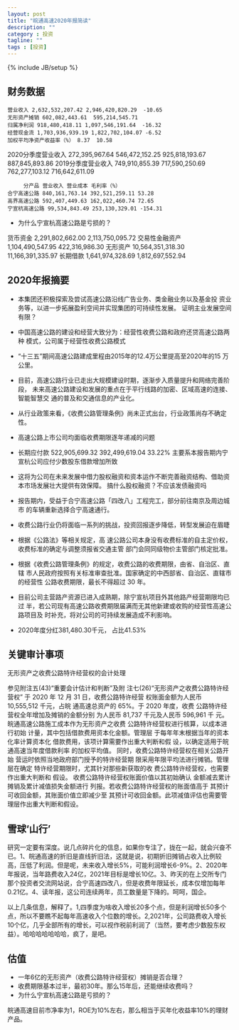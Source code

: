 ```yaml
---
layout: post
title: "皖通高速2020年报简读"
description: ""
category : 投资
tagline: ""
tags : [投资]
---
```

{% include JB/setup %}


## 财务数据
    营业收入 2,632,532,207.42 2,946,420,820.29  -10.65
    无形资产摊销 602,082,443.61  595,214,545.71
    归属净利润 918,480,418.11 1,097,546,191.64  -16.32
    经营现金流 1,703,936,939.19 1,822,702,104.07 -6.52
    加权平均净资产收益率（%） 8.37  10.58

2020分季度营业收入 272,395,967.64 546,472,152.25 925,818,193.67 887,845,893.86
2019分季度营业收入 749,910,855.39 717,590,250.69 762,277,103.12 716,642,611.09

         分产品 营业收入 营业成本 毛利率（%）
    合宁高速公路 840,161,763.14 392,521,259.11 53.28
    高界高速公路 592,407,449.63 162,022,460.74 72.65
    宁宣杭高速公路 99,534,843.49 253,130,329.01 -154.31

* 为什么宁宣杭高速公路是亏损的？


货币资金      2,291,802,662.00 2,113,750,095.72
交易性金融资产 1,104,490,547.95 422,316,986.30
无形资产      10,564,351,318.30 11,166,391,335.97
长期借款      1,641,974,328.69 1,812,697,552.94


## 2020年报摘要
* 本集团还积极探索及尝试高速公路沿线广告业务、类金融业务以及基金投
资业务等，以进一步拓展盈利空间并实现集团的可持续性发展。
    证明主业发展空间有限？

* 中国高速公路的建设和经营大致分为：经营性收费公路和政府还贷高速公路两种
模式，公司属于经营性收费公路模式

* “十三五”期间高速公路建成里程由2015年的12.4万公里提高至2020年的15 万公里。

* 目前，高速公路行业已走出大规模建设时期，逐渐步入质量提升和网络完善阶段，
未来高速公路建设和发展的重点在于平行线路的加密、区域高速的连接、智能智慧交
通的普及和交通信息的产业化。

* 从行业政策来看，《收费公路管理条例》尚未正式出台，行业政策尚存不确定性。
* 高速公路上市公司均面临收费期限逐年递减的问题

* 长期应付款 522,905,699.32 392,499,619.04 33.22%
  主要系本报告期内宁宣杭公司应付少数股东借款增加所致

* 这将为公司在未来发展中借力股权融资和资本运作不断完善融资结构、借助资本市场发展壮大提供有效保障。
    搞什么股权融资？不应该发债融资吗

* 报告期内，受益于合宁高速公路「四改八」工程完工，部分前往南京及周边城市
的车辆重新选择合宁高速通行。

* 收费公路行业仍将面临一系列的挑战，投资回报逐步降低，转型发展迫在眉睫

* 根据《公路法》等相关规定，高
速公路公司本身没有收费标准的自主定价权，收费标准的确定与调整须报省交通主管
部门会同同级物价主管部门核定批准。

* 根据《收费公路管理条例》的规定，收费公路的收费期限，由省、自治区、直辖
市人民政府按照有关标准审查批准。国家确定的中西部省、自治区、直辖市的经营性
公路收费期限，最长不得超过 30 年。

* 目前公司主营路产资源已进入成熟期，除宁宣杭项目外其他路产经营期限均已过
半，若公司现有高速公路收费期限届满而无其他新建或收购的经营性高速公路项目及
时补充，将对公司的可持续发展造成不利影响。

* 2020年度分红381,480.30千元， 占比41.53%

## 关键审计事项
无形资产之收费公路特许经营权的会计处理

参见附注五(43)“重要会计估计和判断”及附
注七(26)“无形资产之收费公路特许经营权”
于 2020 年 12 月 31 日，收费公路特许经营
权账面金额为人民币 10,555,512 千元，占皖
通高速总资产的 65%。于 2020 年度，收费
公路特许经营权全年增加及摊销的金额分别
为人民币 81,737 千元及人民币 596,961 千
元。
皖通高速公路施工成本作为无形资产之收费
公路特许经营权进行核算，以成本进行初始
计量，其中包括借款费用资本化金额。管理层
于每年年末根据当年的资本化率计算资本化
借款费用，该项计算需要作出重大判断和假
设，以确定适用于皖通高速当年度借款利率
的加权平均值。
同时，收费公路特许经营权在相关公路开始
营运时依照当地政府部门授予的特许经营期
限采用年限平均法进行摊销。管理层在确定
特许经营期限时，尤其针对那些新获取的收
费公路特许经营权，也需要作出重大判断和
假设。
收费公路特许经营权账面价值以其初始确认
金额减去累计摊销及累计减值损失金额进行
列报。若收费公路特许经营权的账面值高于
其预计可收回金额，其账面价值立即减少至
其预计可收回金额。此项减值评估也需要管
理层作出重大判断和假设。


## 雪球‘山行’

研究一定要有深度。说几点碎片化的信息，如果你专注了，拢在一起，就会兴奋不已。1、皖通高速的折旧是直线折旧法，这就是说，初期折旧摊销占收入比例较高，压低了利润。但是呢，未来收入增长5%，可能利润增长6-9%。2、2020年年报说，当年路费收入24亿，2021年目标是增长10亿。3、昨天的在上交所专门那个投资者交流网站说，合宁高速四改八，但是收费年限延长，成本仅增加每年0.21亿。4、读年报，这公司连续两年，员工数量是下降的。呵呵，国企。

以上几条信息，解释了。1,四季度为啥收入增长20多个点，但是利润增长50多个点，所以不要瞧不起每年高速收入个位数的增长。2,2021年，公司路费收入增长10个亿，几乎全部所有的增长，可以视作税前利润了（当然，要考虑少数股东权益）。哈哈哈哈哈哈哈，疯了，是吧。



## 估值

* 一年6亿的无形资产（收费公路特许经营权）摊销是否合理？
* 收费期限基本过半，最初30年。那么15年后，还能继续收费吗？
* 为什么宁宣杭高速公路是亏损的？

皖通高速目前市净率为1，ROE为10%左右，那么相当于买年化收益率10%的理财产品。